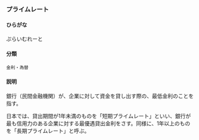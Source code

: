 <div style="display:none;">

## [あ行](securities-terms?id=あ行)
## [か行](securities-terms?id=か行)
## [さ行](securities-terms?id=さ行)
## [た行](securities-terms?id=た行)
## [な行](securities-terms?id=な行)
## [は行](securities-terms?id=は行)

</div>

### プライムレート

#### ひらがな

ぷらいむれーと

#### 分類

`金利・為替`

#### 説明

銀行（民間金融機関）が、企業に対して資金を貸し出す際の、最低金利のことを指す。
日本では、貸出期間が1年未満のものを「短期プライムレート」といい、銀行が最も信用力のある企業に対する最優遇貸出金利をさす。同様に、1年以上のものを「長期プライムレート」と呼ぶ。

<div style="display:none;">

## [ま行](securities-terms?id=ま行)
## [や行](securities-terms?id=や行)
## [ら行](securities-terms?id=ら行)
## [わ行](securities-terms?id=わ行)
## [英数字・記号](securities-terms?id=英数字・記号)

</div>

